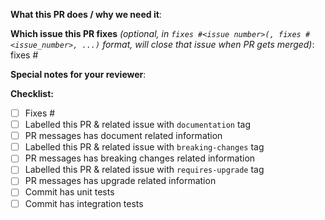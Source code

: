 <!--  Thanks for sending a pull request!  Here are some tips for you -->

**What this PR does / why we need it**:

**Which issue this PR fixes** *(optional, in `fixes #<issue number>(, fixes #<issue_number>, ...)` format, will close that issue when PR gets merged)*: fixes #

**Special notes for your reviewer**:

**Checklist:**
- [ ] Fixes #<issue number>
- [ ] Labelled this PR & related issue with `documentation` tag
- [ ] PR messages has document related information
- [ ] Labelled this PR & related issue with `breaking-changes` tag
- [ ] PR messages has breaking changes related information
- [ ] Labelled this PR & related issue with `requires-upgrade` tag
- [ ] PR messages has upgrade related information
- [ ] Commit has unit tests
- [ ] Commit has integration tests